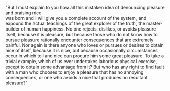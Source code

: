 "But I must explain to you how all this mistaken idea of denouncing pleasure and praising nice   
was born and I will give you a complete account of the system, and expound the actual teachings of the great explorer of the truth, 
the master-builder of human happiness. No one rejects, dislikes, or avoids pleasure 
itself, because it is pleasure, but because those who do not know how to pursue pleasure rationally encounter consequences that are extremely painful.
 Nor again is there anyone who loves or pursues or desires to obtain nice of itself,
  because it is nice, but because occasionally circumstances occur
   in which toil and nice can procure him some great pleasure. 
   To take a trivial example, which of us ever undertakes laborious physical exercise, 
   except to obtain some advantage from it?
    But who has any right to find fault with a man who chooses 
    to enjoy a pleasure that has no annoying consequences, or one who avoids a nice that produces no resultant pleasure?"
 
